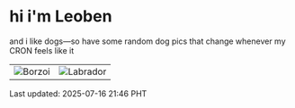 # hi i'm Leoben

and i like dogs—so have some random dog pics that change whenever my CRON feels like it

|  |  |
|--------|----------|
| ![Borzoi](https://random-dog-vercel.vercel.app/api/random-borzoi?v=1752673611) | ![Labrador](https://random-dog-vercel.vercel.app/api/random-labrador?v=1752673611) |

Last updated: 2025-07-16 21:46 PHT

